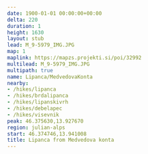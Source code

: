 ```yaml
---
date: 1900-01-01 00:00:00+00:00
delta: 220
duration: 1
height: 1630
layout: stub
lead: M_9-5979_IMG.JPG
map: 1
maplink: https://mapzs.projekti.si/poi/32992
multilead: M_9-5979_IMG.JPG
multipath: true
name: Lipanca/MedvedovaKonta
nearby:
- /hikes/lipanca
- /hikes/brdalipanca
- /hikes/lipanskivrh
- /hikes/debelapec
- /hikes/visevnik
peak: 46.375630,13.927670
region: julian-alps
start: 46.374746,13.941008
title: Lipanca from Medvedova konta
---
```

